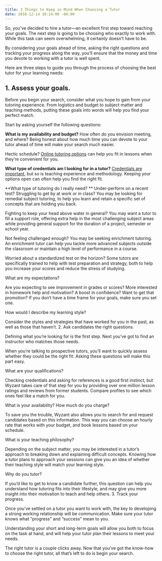 ```yaml
---
title: 3 Things to Keep in Mind When Choosing a Tutor
date: 2016-12-14 16:14:00 -06:00
---
```


So, you’ve decided to hire a tutor—an excellent first step toward reaching your goals. The next step is going to be choosing who exactly to work with. While this task can seem overwhelming, it certainly doesn’t have to be. 

By considering your goals ahead of time, asking the right questions and tracking your progress along the way, you’ll ensure that the money and time you devote to working with a tutor is well spent. 

Here are three steps to guide you through the process of choosing the best tutor for your learning needs:

## 1. Assess your goals.
Before you begin your search, consider what you hope to gain from your tutoring experience. From logistics and budget to subject matter and teaching methods, putting these goals into words will help you find your perfect match. 

Start by asking yourself the following questions:

**What is my availability and budget?**
How often do you envision meeting, and where? Being honest about how much time you can devote to your tutor ahead of time will make your search much easier.

Hectic schedule? [Online tutoring options](https://www.wyzant.com/online/lessonreservation) can help you fit in lessons when they’re convenient for you.

**What type of credentials am I looking for in a tutor?**
[Credentials are important](http://www.greatschools.org/gk/articles/teacher-experience-and-credentials-issues-to-consider/), but so is teaching experience and methodology. Keeping your options open can often help you find the right fit.

**What type of tutoring do I really need? **
Under-perform on a recent test? Struggling to get by at work or in class? You may be looking for remedial subject tutoring, to help you learn and retain a specific set of concepts that are holding you back.


Fighting to keep your head above water in general? You may want a tutor to fill a support role, offering extra help in the most challenging subject areas while providing general support for the duration of a project, semester or school year.


Not feeling challenged enough? You may be seeking enrichment tutoring. An enrichment tutor can help you tackle more advanced subjects outside the classroom or maintain a high level of performance in a course. 


Worried about a standardized test on the horizon? Some tutors are specifically trained to help with test preparation and strategy, both to help you increase your scores and reduce the stress of studying.


What are my expectations? 


Are you expecting to see improvement in grades or scores? More interested in homework help and motivation? A boost in confidence? Want to get that promotion? If you don’t have a time frame for your goals, make sure you set one.


How would I describe my learning style? 


Consider the styles and strategies that have worked for you in the past, as well as those that haven’t. 
2. Ask candidates the right questions.


Defining what you’re looking for is the first step. Next you’ve got to find an instructor who matches those needs. 


When you’re talking to prospective tutors, you’ll want to quickly assess whether they could be the right fit. Asking these questions will make this part easy.


What are your qualifications?


Checking credentials and asking for references is a good first instinct, but Wyzant takes care of that step for you by providing over one million lesson ratings and reviews from former students. Compare profiles to see which ones feel like a match for you.


What is your availability? How much do you charge?


To save you the trouble, Wyzant also allows you to search for and request candidates based on this information. This way you can choose an hourly rate that works with your budget, and book lessons based on your schedule. 


What is your teaching philosophy?


Depending on the subject matter, you may be interested in a tutor’s approach to breaking down and explaining difficult concepts. Knowing how a tutor plans to approach your sessions can give you an idea of whether their teaching style will match your learning style.


Why do you tutor?  


If you’d like to get to know a candidate further, this question can help you understand how tutoring fits into their lifestyle, and may give you more insight into their motivation to teach and help others.
3. Track your progress.


Once you’ve settled on a tutor you want to work with, the key to developing a strong working relationship will be communication. Make sure your tutor knows what “progress” and “success” mean to you. 


Understanding your short and long-term goals will allow you both to focus on the task at hand, and will help your tutor plan their lessons to meet your needs.


The right tutor is a couple clicks away.
Now that you’ve got the know-how to choose the right tutor, all that’s left to do is begin your search.